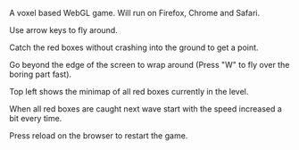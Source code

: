 A voxel based WebGL game. Will run on Firefox, Chrome and Safari.

Use arrow keys to fly around. 
Catch the red boxes without crashing into the ground to get a point.
Go beyond the edge of the screen to wrap around (Press "W" to fly over the boring part fast).

Top left shows the minimap of all red boxes currently in the level.

When all red boxes are caught next wave start with the speed increased a bit every time.

Press reload on the browser to restart the game.